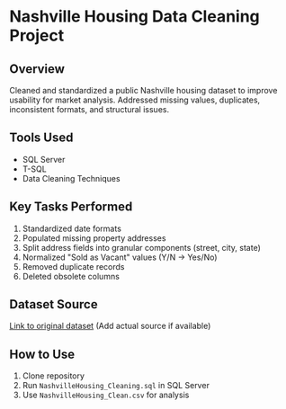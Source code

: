 # Nashville Housing Data Cleaning Project

## Overview
Cleaned and standardized a public Nashville housing dataset to improve usability for market analysis. Addressed missing values, duplicates, inconsistent formats, and structural issues.

## Tools Used
- SQL Server
- T-SQL
- Data Cleaning Techniques

## Key Tasks Performed
1. Standardized date formats
2. Populated missing property addresses
3. Split address fields into granular components (street, city, state)
4. Normalized "Sold as Vacant" values (Y/N → Yes/No)
5. Removed duplicate records
6. Deleted obsolete columns

## Dataset Source
[Link to original dataset](https://www.example.com/dataset) (Add actual source if available)

## How to Use
1. Clone repository
2. Run `NashvilleHousing_Cleaning.sql` in SQL Server
3. Use `NashvilleHousing_Clean.csv` for analysis
